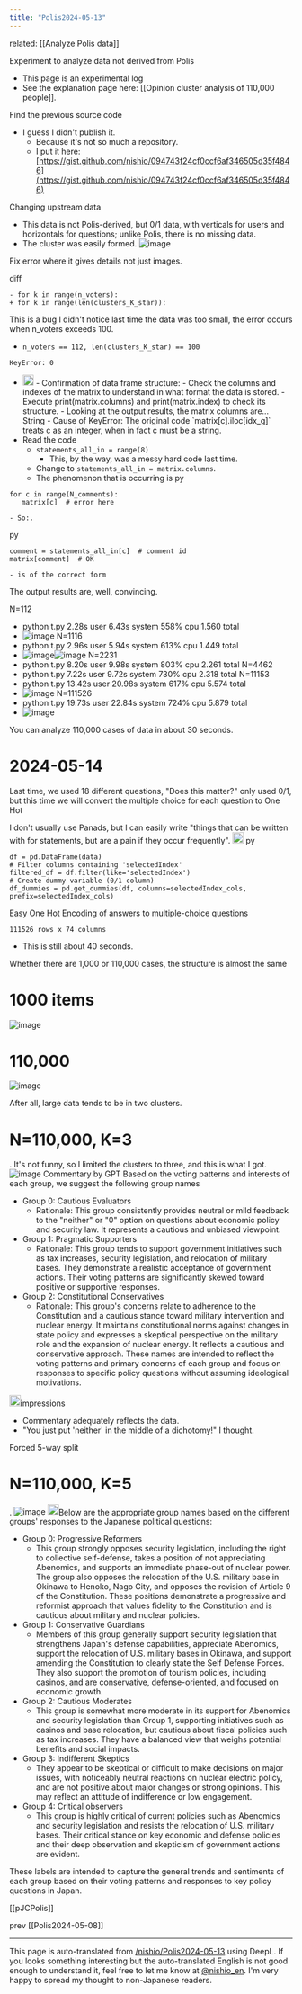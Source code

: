 ```yaml
---
title: "Polis2024-05-13"
---
```


related:  [[Analyze Polis data]]

Experiment to analyze data not derived from Polis
- This page is an experimental log
- See the explanation page here: [[Opinion cluster analysis of 110,000 people]].


Find the previous source code
- I guess I didn't publish it.
    - Because it's not so much a repository.
    - I put it here: [https://gist.github.com/nishio/094743f24cf0ccf6af346505d35f4846](https://gist.github.com/nishio/094743f24cf0ccf6af346505d35f4846)

Changing upstream data
- This data is not Polis-derived, but 0/1 data, with verticals for users and horizontals for questions; unlike Polis, there is no missing data.
- The cluster was easily formed.
![image](https://gyazo.com/e9644ad9051f355672a0c1ada76fd9fc/thumb/1000)

Fix error where it gives details not just images.

diff

```
- for k in range(n_voters):
+ for k in range(len(clusters_K_star)):
```

This is a bug I didn't notice last time the data was too small, the error occurs when n_voters exceeds 100.
- `n_voters == 112, len(clusters_K_star) == 100`

`KeyError: 0`
- <img src='https://scrapbox.io/api/pages/nishio-en/gpt/icon' alt='gpt.icon' height="19.5"/>
    - Confirmation of data frame structure:
        - Check the columns and indexes of the matrix to understand in what format the data is stored.
        - Execute print(matrix.columns) and print(matrix.index) to check its structure.
    - Looking at the output results, the matrix columns are... String
        - Cause of KeyError: The original code `matrix[c].iloc[idx_g]` treats c as an integer, when in fact c must be a string.
- Read the code
    - `statements_all_in = range(8)`
        - This, by the way, was a messy hard code last time.
    - Change to `statements_all_in = matrix.columns`.
    - The phenomenon that is occurring is
py

```
for c in range(N_comments):
   matrix[c]  # error here
```

    - So:.
py

```
comment = statements_all_in[c]  # comment id
matrix[comment]  # OK
```

    - is of the correct form

The output results are, well, convincing.

N=112
- python t.py  2.28s user 6.43s system 558% cpu 1.560 total
- ![image](https://gyazo.com/e9644ad9051f355672a0c1ada76fd9fc/thumb/1000)
N=1116
- python t.py  2.96s user 5.94s system 613% cpu 1.449 total
- ![image](https://gyazo.com/0430f910c32c23c127a8fe81f573a199/thumb/1000)![image](https://gyazo.com/b332640c731edb5d8a4a7817ddbce546/thumb/1000)
N=2231
- python t.py  8.20s user 9.98s system 803% cpu 2.261 total
N=4462
- python t.py  7.22s user 9.72s system 730% cpu 2.318 total
N=11153
- python t.py  13.42s user 20.98s system 617% cpu 5.574 total
- ![image](https://gyazo.com/16271572fa1f387819883f0ecf1f47b8/thumb/1000)
N=111526
- python t.py  19.73s user 22.84s system 724% cpu 5.879 total
- ![image](https://gyazo.com/197096fa68831b70bf8d691153356179/thumb/1000)

You can analyze 110,000 cases of data in about 30 seconds.

# 2024-05-14
Last time, we used 18 different questions, "Does this matter?" only used 0/1, but this time we will convert the multiple choice for each question to One Hot

I don't usually use Panads, but I can easily write "things that can be written with for statements, but are a pain if they occur frequently".
<img src='https://scrapbox.io/api/pages/nishio-en/gpt/icon' alt='gpt.icon' height="19.5"/>
py

```
df = pd.DataFrame(data)
# Filter columns containing 'selectedIndex'
filtered_df = df.filter(like='selectedIndex')
# Create dummy variable (0/1 column)
df_dummies = pd.get_dummies(df, columns=selectedIndex_cols, prefix=selectedIndex_cols)
```


Easy One Hot Encoding of answers to multiple-choice questions

`111526 rows x 74 columns`
- This is still about 40 seconds.

Whether there are 1,000 or 110,000 cases, the structure is almost the same

# 1000 items
![image](https://scrapbox.io/files/664344c9d6b62a001cd4b58b.png)

# 110,000
![image](https://scrapbox.io/files/664344cb5c41730022b02d04.png)

After all, large data tends to be in two clusters.

# N=110,000, K=3
.
It's not funny, so I limited the clusters to three, and this is what I got.
![image](https://scrapbox.io/files/664344d01c9a04001db06894.png)
Commentary by GPT
Based on the voting patterns and interests of each group, we suggest the following group names
- Group 0: Cautious Evaluators
    - Rationale: This group consistently provides neutral or mild feedback to the "neither" or "0" option on questions about economic policy and security law. It represents a cautious and unbiased viewpoint.
- Group 1: Pragmatic Supporters
    - Rationale: This group tends to support government initiatives such as tax increases, security legislation, and relocation of military bases. They demonstrate a realistic acceptance of government actions. Their voting patterns are significantly skewed toward positive or supportive responses.
- Group 2: Constitutional Conservatives
    - Rationale: This group's concerns relate to adherence to the Constitution and a cautious stance toward military intervention and nuclear energy. It maintains constitutional norms against changes in state policy and expresses a skeptical perspective on the military role and the expansion of nuclear energy. It reflects a cautious and conservative approach.
These names are intended to reflect the voting patterns and primary concerns of each group and focus on responses to specific policy questions without assuming ideological motivations.

<img src='https://scrapbox.io/api/pages/nishio-en/nishio/icon' alt='nishio.icon' height="19.5"/>impressions
- Commentary adequately reflects the data.
- "You just put 'neither' in the middle of a dichotomy!" I thought.

Forced 5-way split
# N=110,000, K=5
.
![image](https://gyazo.com/f1e4df47808c3db06875529eae6bd8e5/thumb/1000)
<img src='https://scrapbox.io/api/pages/nishio-en/gpt/icon' alt='gpt.icon' height="19.5"/>Below are the appropriate group names based on the different groups' responses to the Japanese political questions:
- Group 0: Progressive Reformers
    - This group strongly opposes security legislation, including the right to collective self-defense, takes a position of not appreciating Abenomics, and supports an immediate phase-out of nuclear power. The group also opposes the relocation of the U.S. military base in Okinawa to Henoko, Nago City, and opposes the revision of Article 9 of the Constitution. These positions demonstrate a progressive and reformist approach that values fidelity to the Constitution and is cautious about military and nuclear policies.
- Group 1: Conservative Guardians
    - Members of this group generally support security legislation that strengthens Japan's defense capabilities, appreciate Abenomics, support the relocation of U.S. military bases in Okinawa, and support amending the Constitution to clearly state the Self Defense Forces. They also support the promotion of tourism policies, including casinos, and are conservative, defense-oriented, and focused on economic growth.
- Group 2: Cautious Moderates
    - This group is somewhat more moderate in its support for Abenomics and security legislation than Group 1, supporting initiatives such as casinos and base relocation, but cautious about fiscal policies such as tax increases. They have a balanced view that weighs potential benefits and social impacts.
- Group 3: Indifferent Skeptics
    - They appear to be skeptical or difficult to make decisions on major issues, with noticeably neutral reactions on nuclear electric policy, and are not positive about major changes or strong opinions. This may reflect an attitude of indifference or low engagement.
- Group 4: Critical observers
    - This group is highly critical of current policies such as Abenomics and security legislation and resists the relocation of U.S. military bases. Their critical stance on key economic and defense policies and their deep observation and skepticism of government actions are evident.

These labels are intended to capture the general trends and sentiments of each group based on their voting patterns and responses to key policy questions in Japan.

[[pJCPolis]]

prev [[Polis2024-05-08]]

---
This page is auto-translated from [/nishio/Polis2024-05-13](https://scrapbox.io/nishio/Polis2024-05-13) using DeepL. If you looks something interesting but the auto-translated English is not good enough to understand it, feel free to let me know at [@nishio_en](https://twitter.com/nishio_en). I'm very happy to spread my thought to non-Japanese readers.